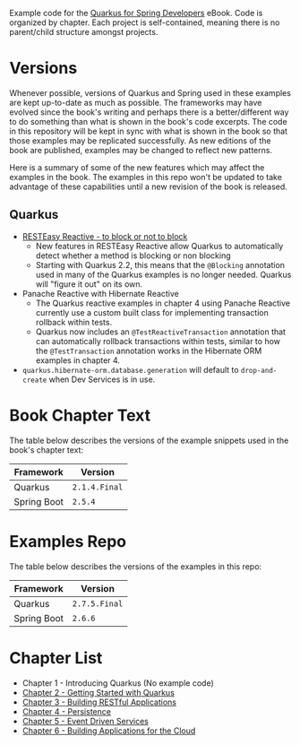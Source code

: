 Example code for the [Quarkus for Spring Developers](https://red.ht/quarkus-spring-devs) eBook. Code is organized by chapter. Each project is self-contained, meaning there is no parent/child structure amongst projects.

# Versions
Whenever possible, versions of Quarkus and Spring used in these examples are kept up-to-date as much as possible. The frameworks may have evolved since the book's writing and perhaps there is a better/different way to do something than what is shown in the book's code excerpts. The code in this repository will be kept in sync with what is shown in the book so that those examples may be replicated successfully. As new editions of the book are published, examples may be changed to reflect new patterns.

Here is a summary of some of the new features which may affect the examples in the book. The examples in this repo won't be updated to take advantage of these capabilities until a new revision of the book is released.

## Quarkus
- [RESTEasy Reactive - to block or not to block](https://quarkus.io/blog/resteasy-reactive-smart-dispatch/)
    - New features in RESTEasy Reactive allow Quarkus to automatically detect whether a method is blocking or non blocking
    - Starting with Quarkus 2.2, this means that the `@Blocking` annotation used in many of the Quarkus examples is no longer needed. Quarkus will "figure it out" on its own.
- Panache Reactive with Hibernate Reactive
    - The Quarkus reactive examples in chapter 4 using Panache Reactive currently use a custom built class for implementing transaction rollback within tests.
    - Quarkus now includes an `@TestReactiveTransaction` annotation that can automatically rollback transactions within tests, similar to how the `@TestTransaction` annotation works in the Hibernate ORM examples in chapter 4.
- `quarkus.hibernate-orm.database.generation` will default to `drop-and-create` when Dev Services is in use.

# Book Chapter Text
The table below describes the versions of the example snippets used in the book's chapter text:

| Framework | Version |
| --------- | ------- |
| Quarkus   | `2.1.4.Final` |
| Spring Boot | `2.5.4` |

# Examples Repo
The table below describes the versions of the examples in this repo:

| Framework | Version |
| --------- | ------- |
| Quarkus   | `2.7.5.Final` |
| Spring Boot | `2.6.6` |

# Chapter List
- Chapter 1 - Introducing Quarkus (No example code)
- [Chapter 2 - Getting Started with Quarkus](chapter-2/README.md)
- [Chapter 3 - Building RESTful Applications](chapter-3/)
- [Chapter 4 - Persistence](chapter-4/)
- [Chapter 5 - Event Driven Services](chapter-5/)
- [Chapter 6 - Building Applications for the Cloud](chapter-6/)

